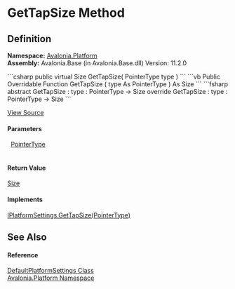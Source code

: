 # GetTapSize Method




## Definition
**Namespace:** <a href="N_Avalonia_Platform">Avalonia.Platform</a>  
**Assembly:** Avalonia.Base (in Avalonia.Base.dll) Version: 11.2.0

<Tabs groupId="api-code-preview">
<TabItem value="csharp" label="C#">
```csharp
public virtual Size GetTapSize(
	PointerType type
)
```
</TabItem>
<TabItem value="vb" label="VB">
```vb
Public Overridable Function GetTapSize ( 
	type As PointerType
) As Size
```
</TabItem>
<TabItem value="fsharp" label="F#">
```fsharp
abstract GetTapSize : 
        type : PointerType -> Size 
override GetTapSize : 
        type : PointerType -> Size 
```
</TabItem>
</Tabs>



<a href="https://github.com/AvaloniaUI/Avalonia/tree/master/src/Avalonia.Base/Platform/DefaultPlatformSettings.cs#L18" title="View the source code">View Source</a>



#### Parameters
<dl><dt>  <a href="T_Avalonia_Input_PointerType">PointerType</a></dt><dd> </dd></dl>

#### Return Value
<a href="T_Avalonia_Size">Size</a>

#### Implements
<a href="M_Avalonia_Platform_IPlatformSettings_GetTapSize">IPlatformSettings.GetTapSize(PointerType)</a>  


## See Also


#### Reference
<a href="T_Avalonia_Platform_DefaultPlatformSettings">DefaultPlatformSettings Class</a>  
<a href="N_Avalonia_Platform">Avalonia.Platform Namespace</a>  
